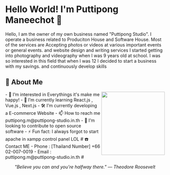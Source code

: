# Hello World! I'm Puttipong Maneechot 👋
Hello, I am the owner of my own business named "Puttipong Studio". I operate a business related to Produciton House and Software House. Most of the services are Accepting photos or videos at various important events or general events. and website design and writing services I started getting into photography and videography when I was 9 years old at school. I was so interested in this field that when I was 12 I decided to start a business with my savings. and continuously develop skills
## 📘 About Me
<img src="minecraft.png" height="200" align="right">
- 👀 I’m interested in Everythings it's make me happy!
- 🌱 I’m currently learning React.js , Vue.js , Next.js
- 🛠️ I’m currently developing a E-commerce Website
- 📫 How to reach me puttipong.m@puttipong-studio.in.th
- 📂 I’m looking to contribute to open source software
- ⚡ Fun fact: I always forgot to start apache in xampp control panel LOL
# ☎️ Contact ME 
- Phone : [Thailand Number] +66 02-007-0019
- Email : puttipong.m@puttipong-studio.in.th
#
<p align="center">
   <i>"Believe you can and you're halfway there." — Theodore Roosevelt
</i>
</p>
